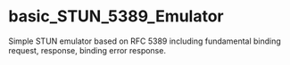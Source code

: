 # basic_STUN_5389_Emulator
Simple STUN emulator based on RFC 5389 including fundamental binding request, response, binding error response.
